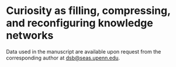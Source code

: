 # Curiosity as filling, compressing, and reconfiguring knowledge networks

Data used in the manuscript are available upon request from the corresponding author at dsb@seas.upenn.edu.
